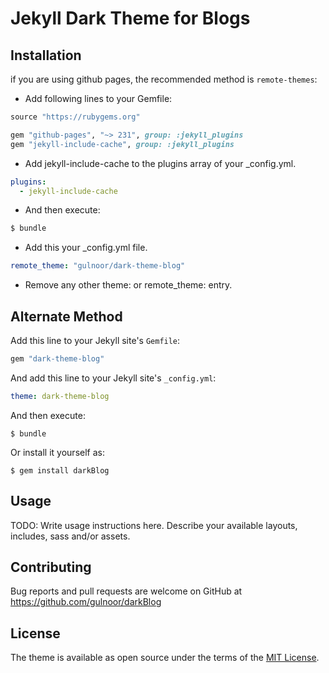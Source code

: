 # Jekyll Dark Theme for Blogs

## Installation

if you are using github pages, the recommended method is `remote-themes`:

- Add following lines to your Gemfile:

```ruby
source "https://rubygems.org"

gem "github-pages", "~> 231", group: :jekyll_plugins
gem "jekyll-include-cache", group: :jekyll_plugins
```

- Add jekyll-include-cache to the plugins array of your \_config.yml.

```yaml
plugins:
  - jekyll-include-cache
```

- And then execute:

```bash
$ bundle
```

- Add this your \_config.yml file.

```yml
remote_theme: "gulnoor/dark-theme-blog"
```

- Remove any other theme: or remote_theme: entry.

## Alternate Method

Add this line to your Jekyll site's `Gemfile`:

```ruby
gem "dark-theme-blog"
```

And add this line to your Jekyll site's `_config.yml`:

```yaml
theme: dark-theme-blog
```

And then execute:

    $ bundle

Or install it yourself as:

    $ gem install darkBlog

## Usage

TODO: Write usage instructions here. Describe your available layouts, includes, sass and/or assets.

## Contributing

Bug reports and pull requests are welcome on GitHub at https://github.com/gulnoor/darkBlog


## License

The theme is available as open source under the terms of the [MIT License](https://opensource.org/licenses/MIT).
